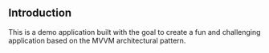 ## Introduction
This is a demo application built with the goal to create a fun and challenging application based on the MVVM architectural pattern.